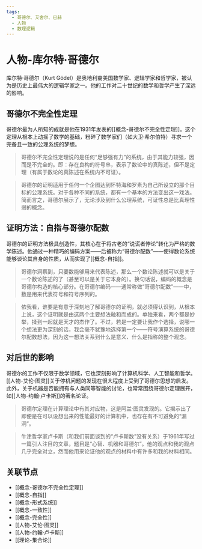 ```yaml
---
tags:
  - 哥德尔、艾舍尔、巴赫
  - 人物
  - 数理逻辑
---
```


# 人物-库尔特·哥德尔

库尔特·哥德尔（Kurt Gödel）是奥地利裔美国数学家、逻辑学家和哲学家，被认为是历史上最伟大的逻辑学家之一。他的工作对二十世纪的数学和哲学产生了深远的影响。

## 哥德尔不完全性定理

哥德尔最为人所知的成就是他在1931年发表的[[概念-哥德尔不完全性定理]]。这个定理从根本上动摇了数学的基础，粉碎了数学家们（如大卫·希尔伯特）寻求一个完备且一致的公理系统的梦想。

> 哥德尔不完全性定理说的是任何“足够强有力”的系统，由于其能力较强，因而是不完全的。即：存在良构的符号串，表示了数论中的真陈述，但不是定理（有属于数论的真陈述在系统内不可证）。

> 哥德尔的证明适用于任何一个企图达到怀特海和罗素为自己所设立的那个目标的公理系统。对于各种不同的系统，都有一个基本的方法变出这一戏法。简而言之，哥德尔展示了，无论涉及到什么公理系统，可证性总是比真理性弱的概念。

## 证明方法：自指与哥德尔配数

哥德尔的证明方法极具创造性，其核心在于将古老的“说谎者悖论”转化为严格的数学陈述。他通过一种精巧的编码方案——后被称为“哥德尔配数”——使得数论系统能够谈论其自身的性质，从而实现了[[概念-自指]]。

> 哥德尔洞察到，只要数能够用来代表陈述，那么一个数论陈述就可以是关于一个数论陈述的了（甚至可以是关于它本身的）。换句话说，编码的概念是哥德尔构造的核心部分。在哥德尔编码——通常称做“哥德尔配数”——中，数是用来代表符号和符号序列的。

> 依我看，谁要是有意于深刻地了解哥德尔的证明，就必须得认识到，从根本上说，这个证明就是由这两个主要想法融和而成的。单独来看，两个都是妙举，揉到一起就是天才的杰作了。不过，若是一定要让我作个选择，说哪一个想法更为深刻的话，我会毫不犹豫地选择第一个——符号演算系统的哥德尔配数想法，因为这一想法关系到什么是意义、什么是指称的整个观念。

## 对后世的影响

哥德尔的工作不仅限于数学领域，它也深刻影响了计算机科学、人工智能和哲学。[[人物-艾伦·图灵]]关于停机问题的发现在很大程度上受到了哥德尔思想的启发。此外，关于机器是否能拥有与人类同等智能的讨论，也常常围绕哥德尔定理展开，如[[人物-约翰·卢卡斯]]的著名论证。

> 哥德尔定理在计算理论中有其对应物，这是阿兰·图灵发现的。它揭示出了即便是在可以设想出来的性能最好的计算机中，也存在有不可避免的“漏洞”。

> 牛津哲学家卢卡斯（和我们前面谈到的“卢卡斯数”没有关系）于1961年写过一篇引人注目的文章，题目是“心智、机器和哥德尔”。他的观点和我的观点几乎完全对立，然而他用来论证他的观点的材料中有许多和我的材料相同。

## 关联节点

*   [[概念-哥德尔不完全性定理]]
*   [[概念-自指]]
*   [[概念-形式系统]]
*   [[概念-一致性]]
*   [[概念-完全性]]
*   [[人物-艾伦·图灵]]
*   [[人物-约翰·卢卡斯]]
*   [[理论-集合论]]
